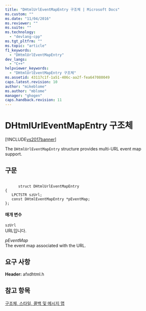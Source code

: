 ```yaml
---
title: "DHtmlUrlEventMapEntry 구조체 | Microsoft Docs"
ms.custom: ""
ms.date: "11/04/2016"
ms.reviewer: ""
ms.suite: ""
ms.technology: 
  - "devlang-cpp"
ms.tgt_pltfrm: ""
ms.topic: "article"
f1_keywords: 
  - "DHtmlUrlEventMapEntry"
dev_langs: 
  - "C++"
helpviewer_keywords: 
  - "DHtmlUrlEventMapEntry 구조체"
ms.assetid: 43117c1f-1a51-406c-aa2f-fea647080049
caps.latest.revision: 10
author: "mikeblome"
ms.author: "mblome"
manager: "ghogen"
caps.handback.revision: 11
---
```

# DHtmlUrlEventMapEntry 구조체
[!INCLUDE[vs2017banner](../../assembler/inline/includes/vs2017banner.md)]

The `DHtmlUrlEventMapEntry` structure provides multi\-URL event map support.  
  
## 구문  
  
```  
  
      struct DHtmlUrlEventMapEntry  
{  
   LPCTSTR szUrl;  
   const DHtmlEventMapEntry *pEventMap;  
};  
```  
  
#### 매개 변수  
 `szUrl`  
 URL입니다.  
  
 *pEventMap*  
 The event map associated with the URL.  
  
## 요구 사항  
 **Header:** afxdhtml.h  
  
## 참고 항목  
 [구조체, 스타일, 콜백 및 메시지 맵](../../mfc/reference/structures-styles-callbacks-and-message-maps.md)